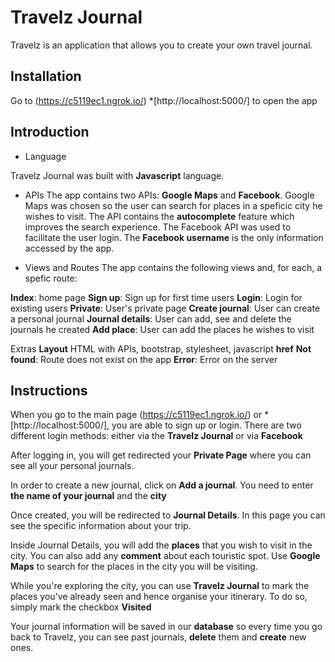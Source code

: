 # Travelz Journal

Travelz is an application that allows you to create your own travel journal.

## Installation

Go to (https://c5119ec1.ngrok.io/) *[http://localhost:5000/] to open the app

## Introduction

- Language

Travelz Journal was built with **Javascript** language. 

- APIs
The app contains two APIs: **Google Maps** and **Facebook**. Google Maps was chosen so the user can search for places in a speficic city he wishes to visit. The API contains the **autocomplete** feature which improves the search experience.
The Facebook API was used to facilitate the user login. The **Facebook username** is the only information accessed by the app.

- Views and Routes
The app contains the following views and, for each, a spefic route:

**Index**: home page
**Sign up**: Sign up for first time users
**Login**: Login for existing users
**Private**: User's private page
**Create journal**: User can create a personal journal
**Journal details**: User can add, see and delete the journals he created
**Add place**: User can add the places he wishes to visit 

Extras
**Layout** HTML with APIs, bootstrap, stylesheet, javascript **href**
**Not found**: Route does not exist on the app
**Error**: Error on the server



## Instructions

When you go to the main page (https://c5119ec1.ngrok.io/) or *[http://localhost:5000/], you are able to sign up or login. There are two different login methods: either via the **Travelz Journal** or via **Facebook**

After logging in, you will get redirected your **Private Page** where you can see all your personal journals. 

In order to create a new journal, click on **Add a journal**. You need to enter **the name of your journal** and the **city**

Once created, you will be redirected to **Journal Details**. In this page you can see the specific information about your trip. 

Inside Journal Details, you will add the **places** that you wish to visit in the city. You can also add any **comment** about each touristic spot. Use **Google Maps** to search for the places in the city you will be visiting.

While you're exploring the city, you can use **Travelz Journal** to mark the places you've already seen and hence organise your itinerary. To do so, simply mark the checkbox **Visited**

Your journal information will be saved in our **database** so every time you go back to Travelz, you can see past journals, **delete** them and **create** new ones.



